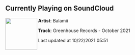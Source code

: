 ## Currently Playing on SoundCloud

[<img align="left" width="100" src="https://i1.sndcdn.com/artworks-iOjI2vyKLio9PAJf-qVkgmA-t500x500.jpg">](https://soundcloud.com/balamii/greenhouse-records-october-2021)

**Artist**: Balamii 

**Track**: Greenhouse Records - October 2021

Last updated at 10/22/2021 05:51
